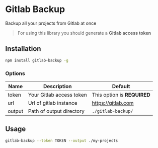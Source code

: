 # Gitlab Backup

Backup all your projects from Gitlab at once

> For using this library you should generate a __Gitlab access token__

## Installation

```bash
npm install gitlab-backup -g
```

### Options

| Name   | Description              | Default                     |
| ------ | ------------------------ | --------------------------- |
| token  | Your Gitlab access token | This option is **REQUIRED** |
| url    | Url of gitlab instance   | https://gitlab.com          |
| output | Path of output directory | `./gitlab-backup/`          |

## Usage

```bash
gitlab-backup --token TOKEN --output ./my-projects
```
